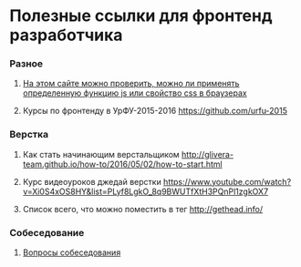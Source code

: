 # Полезные ссылки для фронтенд разработчика

### Разное
1. [На этом сайте можно проверить, можно ли применять определенную функцию js или свойство css в браузерах](http://caniuse.com/)

2. Курсы по фронтенду в УрФУ-2015-2016
https://github.com/urfu-2015

### Верстка 
1. Как стать начинающим верстальщиком 
http://glivera-team.github.io/how-to/2016/05/02/how-to-start.html

2. Курс видеоуроков джедай верстки
https://www.youtube.com/watch?v=Xi0S4xOS8HY&list=PLyf8LgkO_8q9BWUTfXtH3PQnPl1zgkOX7

3. Список всего, что можно поместить в тег <head>
http://gethead.info/


### Собеседование
1. [Вопросы собеседования](https://github.com/h5bp/Front-end-Developer-Interview-Questions)
